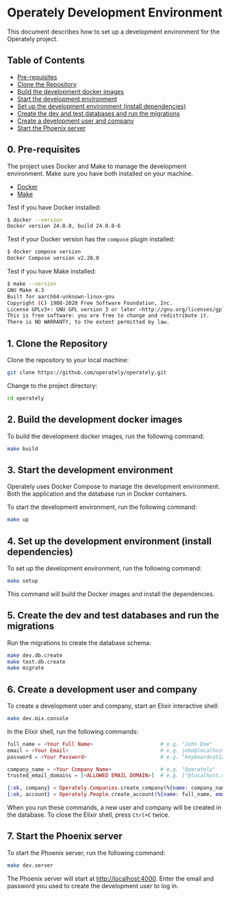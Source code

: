 # Operately Development Environment

This document describes how to set up a development environment for the Operately project.

## Table of Contents

- [Pre-requisites](#0-pre-requisites)
- [Clone the Repository](#1-clone-the-repository)
- [Build the development docker images](#2-build-the-development-docker-images)
- [Start the development environment](#3-start-the-development-environment)
- [Set up the development environment (install dependencies)](#4-set-up-the-development-environment-install-dependencies)
- [Create the dev and test databases and run the migrations](#5-create-the-dev-and-test-databases-and-run-the-migrations)
- [Create a development user and company](#6-create-a-development-user-and-company)
- [Start the Phoenix server](#7-start-the-phoenix-server)

## 0. Pre-requisites

The project uses Docker and Make to manage the development environment.
Make sure you have both installed on your machine.

- [Docker](https://docs.docker.com/get-docker/)
- [Make](https://www.gnu.org/software/make/)

Test if you have Docker installed:

``` bash
$ docker --version
Docker version 24.0.0, build 24.0.0-6
```

Test if your Docker version has the `compose` plugin installed:

``` bash
$ docker compose version
Docker Compose version v2.20.0
```

Test if you have Make installed:

``` bash
$ make --version
GNU Make 4.3
Built for aarch64-unknown-linux-gnu
Copyright (C) 1988-2020 Free Software Foundation, Inc.
License GPLv3+: GNU GPL version 3 or later <http://gnu.org/licenses/gpl.html>
This is free software: you are free to change and redistribute it.
There is NO WARRANTY, to the extent permitted by law.
```

## 1. Clone the Repository

Clone the repository to your local machine:

``` bash
git clone https://github.com/operately/operately.git
```

Change to the project directory:

``` bash
cd operately
```

## 2. Build the development docker images

To build the development docker images, run the following command:

``` bash
make build
```

## 3. Start the development environment

Operately uses Docker Compose to manage the development environment.
Both the application and the database run in Docker containers.

To start the development environment, run the following command:

``` bash
make up
```

## 4. Set up the development environment (install dependencies)

To set up the development environment, run the following command:

``` bash
make setup
```

This command will build the Docker images and install the dependencies.

## 5. Create the dev and test databases and run the migrations

Run the migrations to create the database schema:

``` bash
make dev.db.create
make test.db.create
make migrate
```

## 6. Create a development user and company

To create a development user and company, start an Elixir interactive shell:

``` bash
make dev.mix.console
```

In the Elixir shell, run the following commands:

``` elixir
full_name = <Your Full Name>                      # e.g. "John Doe"
email = <Your Email>                              # e.g. john@localhost.dev
password = <Your Password>                        # e.g. "keyboardcat123!" (must be at least 12 characters long)

company_name = <Your Company Name>                # e.g. "Operately"
trusted_email_domains = [<ALLOWED EMAIL DOMAIN>]  # e.g. ["@localhost.dev"] (make sure to replace this with your email domain)

{:ok, company} = Operately.Companies.create_company(%{name: company_name, trusted_email_domains: trusted_email_domains})
{:ok, account} = Operately.People.create_account(%{name: full_name, email: email, password: password})
```

When you run these commands, a new user and company will be created in the database.
To close the Elixir shell, press `Ctrl+C` twice.

## 7. Start the Phoenix server

To start the Phoenix server, run the following command:

``` bash
make dev.server
```

The Phoenix server will start at [http://localhost:4000](http://localhost:4000).
Enter the email and password you used to create the development user to log in.
